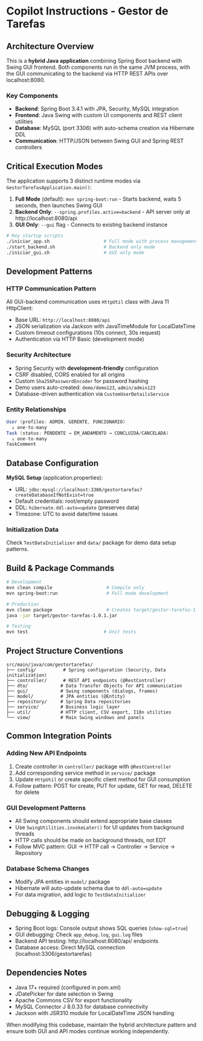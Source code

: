 # Copilot Instructions - Gestor de Tarefas

## Architecture Overview

This is a **hybrid Java application** combining Spring Boot backend with Swing GUI frontend. Both components run in the same JVM process, with the GUI communicating to the backend via HTTP REST APIs over localhost:8080.

### Key Components
- **Backend**: Spring Boot 3.4.1 with JPA, Security, MySQL integration
- **Frontend**: Java Swing with custom UI components and REST client utilities
- **Database**: MySQL (port 3306) with auto-schema creation via Hibernate DDL
- **Communication**: HTTP/JSON between Swing GUI and Spring REST controllers

## Critical Execution Modes

The application supports 3 distinct runtime modes via `GestorTarefasApplication.main()`:

1. **Full Mode** (default): `mvn spring-boot:run` - Starts backend, waits 5 seconds, then launches Swing GUI
2. **Backend Only**: `--spring.profiles.active=backend` - API server only at http://localhost:8080/api
3. **GUI Only**: `--gui` flag - Connects to existing backend instance

```bash
# Key startup scripts
./iniciar_app.sh                    # Full mode with process management
./start_backend.sh                  # Backend only mode
./iniciar_gui.sh                    # GUI only mode
```

## Development Patterns

### HTTP Communication Pattern
All GUI-backend communication uses `HttpUtil` class with Java 11 HttpClient:
- Base URL: `http://localhost:8080/api`
- JSON serialization via Jackson with JavaTimeModule for LocalDateTime
- Custom timeout configurations (10s connect, 30s request)
- Authentication via HTTP Basic (development mode)

### Security Architecture
- Spring Security with **development-friendly** configuration
- CSRF disabled, CORS enabled for all origins
- Custom `Sha256PasswordEncoder` for password hashing
- Demo users auto-created: `demo/demo123`, `admin/admin123`
- Database-driven authentication via `CustomUserDetailsService`

### Entity Relationships
```java
User (profiles: ADMIN, GERENTE, FUNCIONARIO)
  ↓ one-to-many
Task (status: PENDENTE → EM_ANDAMENTO → CONCLUIDA/CANCELADA)
  ↓ one-to-many  
TaskComment
```

## Database Configuration

**MySQL Setup** (application.properties):
- URL: `jdbc:mysql://localhost:3306/gestortarefas?createDatabaseIfNotExist=true`
- Default credentials: root/empty password
- DDL: `hibernate.ddl-auto=update` (preserves data)
- Timezone: UTC to avoid date/time issues

### Initialization Data
Check `TestDataInitializer` and `data/` package for demo data setup patterns.

## Build & Package Commands

```bash
# Development
mvn clean compile                    # Compile only
mvn spring-boot:run                  # Full mode development

# Production
mvn clean package                    # Creates target/gestor-tarefas-1.0.1.jar
java -jar target/gestor-tarefas-1.0.1.jar

# Testing
mvn test                            # Unit tests
```

## Project Structure Conventions

```
src/main/java/com/gestortarefas/
├── config/          # Spring configuration (Security, Data initialization)
├── controller/      # REST API endpoints (@RestController)
├── dto/            # Data Transfer Objects for API communication  
├── gui/            # Swing components (dialogs, frames)
├── model/          # JPA entities (@Entity)
├── repository/     # Spring Data repositories
├── service/        # Business logic layer
├── util/           # HTTP client, CSV export, I18n utilities
└── view/           # Main Swing windows and panels
```

## Common Integration Points

### Adding New API Endpoints
1. Create controller in `controller/` package with `@RestController`
2. Add corresponding service method in `service/` package
3. Update `HttpUtil` or create specific client method for GUI consumption
4. Follow pattern: POST for create, PUT for update, GET for read, DELETE for delete

### GUI Development Patterns
- All Swing components should extend appropriate base classes
- Use `SwingUtilities.invokeLater()` for UI updates from background threads
- HTTP calls should be made on background threads, not EDT
- Follow MVC pattern: GUI → HTTP call → Controller → Service → Repository

### Database Schema Changes
- Modify JPA entities in `model/` package
- Hibernate will auto-update schema due to `ddl-auto=update`
- For data migration, add logic to `TestDataInitializer`

## Debugging & Logging

- Spring Boot logs: Console output shows SQL queries (`show-sql=true`)
- GUI debugging: Check `app_debug.log`, `gui.log` files
- Backend API testing: http://localhost:8080/api/ endpoints
- Database access: Direct MySQL connection (localhost:3306/gestortarefas)

## Dependencies Notes
- Java 17+ required (configured in pom.xml)
- JDatePicker for date selection in Swing
- Apache Commons CSV for export functionality
- MySQL Connector J 8.0.33 for database connectivity
- Jackson with JSR310 module for LocalDateTime JSON handling

When modifying this codebase, maintain the hybrid architecture pattern and ensure both GUI and API modes continue working independently.